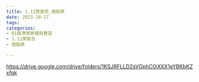 ```yaml
---
title: 1.11樊家忠_個經原
date: 2023-10-17
tags: 
categories:
- 01經濟學原理與實習
- 1.11樊家忠
- 個經原

---
```

https://drive.google.com/drive/folders/1KSJRFLLD2sVGphC0iXXX1eYBKbKZxfqk
